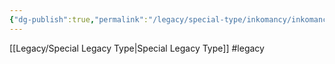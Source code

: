 ```yaml
---
{"dg-publish":true,"permalink":"/legacy/special-type/inkomancy/inkomancy/"}
---
```



[[Legacy/Special Legacy Type\|Special Legacy Type]]
#legacy